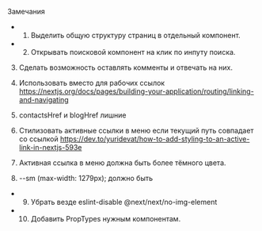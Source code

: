 Замечания

+ 1.  Выделить общую структуру страниц в отдельный компонент.

+ 2.  Открывать поисковой компонент на клик по инпуту поиска.

3.  Сделать возможность оставлять комменты и отвечать на них.

4.  Использовать <Link> вместо <a> для рабочих ссылок https://nextjs.org/docs/pages/building-your-application/routing/linking-and-navigating

5.  contactsHref и blogHref лишние

6.  Стилизовать активные ссылки в меню если текущий путь совпадает со ссылкой https://dev.to/yuridevat/how-to-add-styling-to-an-active-link-in-nextjs-593e

7.  Активная ссылка в меню должна быть более тёмного цвета.

8.  --sm (max-width: 1279px); должно быть

+ 9.  Убрать везде eslint-disable @next/next/no-img-element

+ 10. Добавить PropTypes нужным компонентам.
